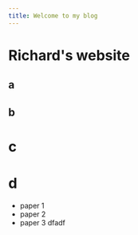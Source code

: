 ```yaml
---
title: Welcome to my blog
---
```


# Richard's website
## a
## b
# c
# d
* paper 1
* paper 2
* paper 3
dfadf
